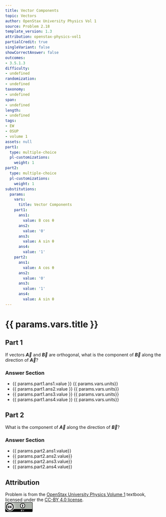 ```yaml
---
title: Vector Components
topic: Vectors
author: OpenStax University Physics Vol 1
source: Problem 2.18
template_version: 1.3
attribution: openstax-physics-vol1
partialCredit: true
singleVariant: false
showCorrectAnswer: false
outcomes:
- 3.5.1.3
difficulty:
- undefined
randomization:
- undefined
taxonomy:
- undefined
span:
- undefined
length:
- undefined
tags:
- EW
- OSUP
- volume 1
assets: null
part1:
  type: multiple-choice
  pl-customizations:
    weight: 1
part2:
  type: multiple-choice
  pl-customizations:
    weight: 1
substitutions:
  params:
    vars:
      title: Vector Components
    part1:
      ans1:
        value: B cos θ
      ans2:
        value: '0'
      ans3:
        value: A sin θ
      ans4:
        value: '1'
    part2:
      ans1:
        value: A cos θ
      ans2:
        value: '0'
      ans3:
        value: '1'
      ans4:
        value: A sin θ
---
```

# {{ params.vars.title }}

## Part 1

If vectors **$\vec{A}$** and **$\vec{B}$** are orthogonal, what is the component of **$\vec{B}$** along the direction of **$\vec{A}$**?

### Answer Section

- {{ params.part1.ans1.value }} {{ params.vars.units}}
- {{ params.part1.ans2.value }} {{ params.vars.units}}
- {{ params.part1.ans3.value }} {{ params.vars.units}}
- {{ params.part1.ans4.value }} {{ params.vars.units}}

## Part 2

What is the component of **$\vec{A}$** along the direction of **$\vec{B}$**?

### Answer Section

- {{ params.part2.ans1.value}}
- {{ params.part2.ans2.value}}
- {{ params.part2.ans3.value}}
- {{ params.part2.ans4.value}}

## Attribution

Problem is from the [OpenStax University Physics Volume 1](https://openstax.org/details/books/university-physics-volume-1) textbook, licensed under the [CC-BY 4.0 license](https://creativecommons.org/licenses/by/4.0/).<br>![Image representing the Creative Commons 4.0 BY license.](https://raw.githubusercontent.com/firasm/bits/master/by.png)